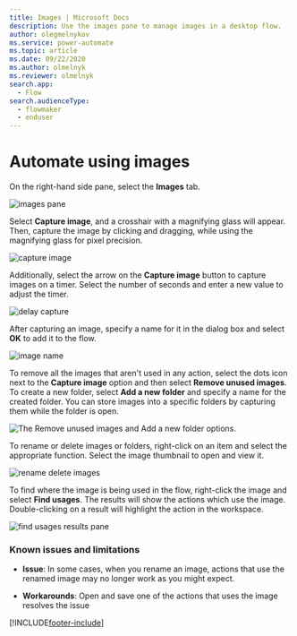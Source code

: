 ```yaml
---
title: Images | Microsoft Docs
description: Use the images pane to manage images in a desktop flow.
author: olegmelnykov
ms.service: power-automate
ms.topic: article
ms.date: 09/22/2020
ms.author: olmelnyk
ms.reviewer: olmelnyk
search.app: 
  - Flow
search.audienceType: 
  - flowmaker
  - enduser
---
```


# Automate using images



On the right-hand side pane, select the **Images** tab.

![images pane](\media\images\images-pane.png)

Select **Capture image**, and a crosshair with a magnifying glass will appear. Then, capture the image by clicking and dragging, while using the magnifying glass for pixel precision.

![capture image](\media\images\capture-image.png)

Additionally, select the arrow on the **Capture image** button to capture images on a timer. Select the number of seconds and enter a new value to adjust the timer.

![delay capture](\media\images\delay-capture.png)

After capturing an image, specify a name for it in the dialog box and select **OK** to add it to the flow.

![image name](\media\images\image-name.png)

To remove all the images that aren't used in any action, select the dots icon next to the **Capture image** option and then select **Remove unused images**. To create a new folder, select **Add a new folder** and specify a name for the created folder. You can store images into a specific folders by capturing them while the folder is open. 

![The Remove unused images and Add a new folder options.](\media\images\remove-unused-images.png)

To rename or delete images or folders, right-click on an item and select the appropriate function. Select the image thumbnail to open and view it.

![rename delete images](\media\images\rename-delete-images.png)

To find where the image is being used in the flow, right-click the image and select **Find usages**. The results will show the actions which use the image. Double-clicking on a result will highlight the action in the workspace.

![find usages results pane](\media\images\find-usages-results.png)

### Known issues and limitations

- **Issue**: In some cases, when you rename an image, actions that use the renamed image may no longer work as you might expect.


- **Workarounds**: Open and save one of the actions that uses the image resolves the issue




[!INCLUDE[footer-include](../includes/footer-banner.md)]
